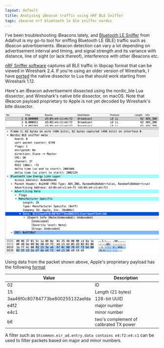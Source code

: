 ```yaml
---
layout: default
title: Analyzing iBeacon traffic using nRF BLE Sniffer
tags: ibeacon nrf bluetooth le ble sniffer nordic
---
```


I've been troubleshooting iBeacons lately, and [Bluetooth LE Sniffer](https://www.adafruit.com/product/2269) from Adafruit is my go-to tool for sniffing Bluetooth LE (BLE) traffic such as iBeacon advertisements. iBeacon detection can vary a lot depending on advertisement interval and timing, and signal strength and its variance with distance, line of sight (or lack thereof), interference with other iBeacons etc.

[nRF Sniffer software](https://learn.adafruit.com/introducing-the-adafruit-bluefruit-le-sniffer/nordic-nrfsniffer) captures all BLE traffic in libpcap format that can be viewed in Wireshark 2.4\. If you're using an older version of Wireshark, I have [ported](https://github.com/tewarid/wireshark-nordic-ble-lua) the native dissector to Lua that should work starting from Wireshark 1.12.

Here's an iBeacon advertisement dissected using the nordic_ble Lua dissector, and Wireshark's native btle dissector, on macOS. Note that iBeacon payload proprietary to Apple is not yet decoded by Wireshark's btle dissector.

![Bluetooth LE Advertisement](/assets/img/btle_adv_ind.png)

Using data from the packet shown above, Apple's proprietary payload has the following [format](https://glimwormbeacons.com/learn/what-makes-an-ibeacon-an-ibeacon/)

|              Value               |               Description               |
| -------------------------------- | --------------------------------------- |
| 02                               | ID                                      |
| 15                               | Length (21 bytes)                       |
| 3aa46f0c80784773be800255132aefda | 128-bit UUID                            |
| e4f2                             | major number                            |
| e4c1                             | minor number                            |
| b6                               | two's complement of calibrated TX power |

A filter such as `btcommon.eir_ad.entry.data contains e4:f2:e4:c1` can be used to filter packets based on major and minor numbers.
